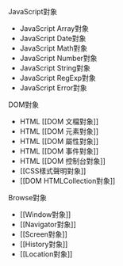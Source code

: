 JavaScript對象
- JavaScript Array對象
- JavaScript Date對象
- JavaScript Math對象
- JavaScript Number對象
- JavaScript String對象
- JavaScript RegExp對象
- JavaScript Error對象

DOM對象
- HTML [[DOM 文檔對象]]
- HTML [[DOM 元素對象]]
- HTML [[DOM 屬性對象]]
- HTML [[DOM 事件對象]]
- HTML [[DOM 控制台對象]]
- [[CSS樣式聲明對象]]
- [[DOM HTMLCollection對象]]

Browse對象
- [[Window對象]]
- [[Navigator對象]]
- [[Screen對象]]
- [[History對象]]
- [[Location對象]]